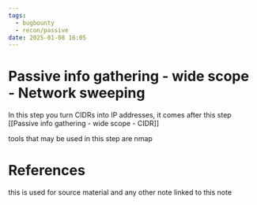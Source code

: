 ```yaml
---
tags:
  - bugbounty
  - recon/passive
date: 2025-01-08 16:05
---
```

# Passive info gathering - wide scope - Network sweeping
In this step you turn CIDRs into IP addresses, it comes after this step [[Passive info gathering - wide scope - CIDR]]

tools that may be used in this step are nmap





# References
this is used for source material and any other note linked to this note
